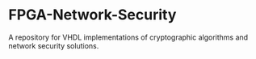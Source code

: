 # FPGA-Network-Security
A repository for VHDL implementations of cryptographic algorithms and network security solutions.
